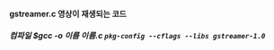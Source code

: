 #### gstreamer.c 영상이 재생되는 코드
#####       컴파일 $gcc -o 이름 이름.c `pkg-config --cflags --libs gstreamer-1.0`
